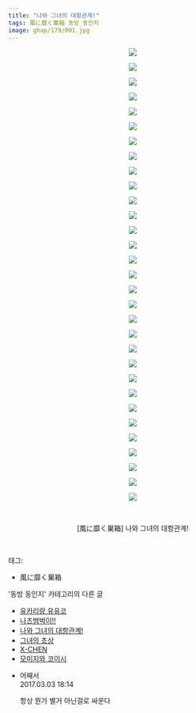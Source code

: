 ```yaml
---
title: "나와 그녀의 대항관계!"
tags: 風に靡く巣箱 동방_동인지
image: ghap/179/001.jpg
---
```

<div class="article">
<p style="text-align: center; clear: none; float: none;"><img src="{{ site.nasurl }}/ghap/179/001.jpg"/></p>
<p style="text-align: center; clear: none; float: none;"><img src="{{ site.nasurl }}/ghap/179/002.jpg"/></p>
<p style="text-align: center; clear: none; float: none;"><img src="{{ site.nasurl }}/ghap/179/003.jpg"/></p>
<p style="text-align: center; clear: none; float: none;"><img src="{{ site.nasurl }}/ghap/179/004.jpg"/></p>
<p style="text-align: center; clear: none; float: none;"><img src="{{ site.nasurl }}/ghap/179/005.jpg"/></p>
<p style="text-align: center; clear: none; float: none;"><img src="{{ site.nasurl }}/ghap/179/006.jpg"/></p>
<p style="text-align: center; clear: none; float: none;"><img src="{{ site.nasurl }}/ghap/179/007.jpg"/></p>
<p style="text-align: center; clear: none; float: none;"><img src="{{ site.nasurl }}/ghap/179/008.jpg"/></p>
<p style="text-align: center; clear: none; float: none;"><img src="{{ site.nasurl }}/ghap/179/009.jpg"/></p>
<p style="text-align: center; clear: none; float: none;"><img src="{{ site.nasurl }}/ghap/179/010.jpg"/></p>
<p style="text-align: center; clear: none; float: none;"><img src="{{ site.nasurl }}/ghap/179/011.jpg"/></p>
<p style="text-align: center; clear: none; float: none;"><img src="{{ site.nasurl }}/ghap/179/012.jpg"/></p>
<p style="text-align: center; clear: none; float: none;"><img src="{{ site.nasurl }}/ghap/179/013.jpg"/></p>
<p style="text-align: center; clear: none; float: none;"><img src="{{ site.nasurl }}/ghap/179/014.jpg"/></p>
<p style="text-align: center; clear: none; float: none;"><img src="{{ site.nasurl }}/ghap/179/015.jpg"/></p>
<p style="text-align: center; clear: none; float: none;"><img src="{{ site.nasurl }}/ghap/179/016.jpg"/></p>
<p style="text-align: center; clear: none; float: none;"><img src="{{ site.nasurl }}/ghap/179/017.jpg"/></p>
<p style="text-align: center; clear: none; float: none;"><img src="{{ site.nasurl }}/ghap/179/018.jpg"/></p>
<p style="text-align: center; clear: none; float: none;"><img src="{{ site.nasurl }}/ghap/179/019.jpg"/></p>
<p style="text-align: center; clear: none; float: none;"><img src="{{ site.nasurl }}/ghap/179/020.jpg"/></p>
<p style="text-align: center; clear: none; float: none;"><img src="{{ site.nasurl }}/ghap/179/021.jpg"/></p>
<p style="text-align: center; clear: none; float: none;"><img src="{{ site.nasurl }}/ghap/179/022.jpg"/></p>
<p style="text-align: center; clear: none; float: none;"><img src="{{ site.nasurl }}/ghap/179/023.jpg"/></p>
<p style="text-align: center; clear: none; float: none;"><img src="{{ site.nasurl }}/ghap/179/024.jpg"/></p>
<p style="text-align: center; clear: none; float: none;"><img src="{{ site.nasurl }}/ghap/179/025.jpg"/></p>
<p style="text-align: center; clear: none; float: none;"><img src="{{ site.nasurl }}/ghap/179/026.jpg"/></p>
<p style="text-align: center; clear: none; float: none;"><img src="{{ site.nasurl }}/ghap/179/027.jpg"/></p>
<p style="text-align: center; clear: none; float: none;"><img src="{{ site.nasurl }}/ghap/179/028.jpg"/></p>
<p style="text-align: center; clear: none; float: none;"><img src="{{ site.nasurl }}/ghap/179/029.jpg"/></p>
<p style="text-align: center; clear: none; float: none;"><img src="{{ site.nasurl }}/ghap/179/030.jpg"/></p>
<p style="text-align: center; clear: none; float: none;"><img src="{{ site.nasurl }}/ghap/179/031.jpg"/></p>
<p style="text-align: center; clear: none; float: none;"><br/></p>
<p style="text-align: center; clear: none; float: none;">[風に靡く巣箱] 나와 그녀의 대항관계!</p>
<p><br/></p>
</div><div class="tagTrail">
<p>태그: </p>
<ul>
<li>風に靡く巣箱</li>
</ul>
</div><div class="another">
<p>'동방 동인지' 카테고리의 다른 글</p>
<ul>
<li><a href="/2016-06-18-ghap_181">유카리랑 유유코</a></li>
<li><a href="/2016-06-18-ghap_180">나즈범벅이!!</a></li>
<li><a href="/2016-06-18-ghap_179">나와 그녀의 대항관계!</a></li>
<li><a href="/2016-06-18-ghap_178">그녀의 초상</a></li>
<li><a href="/2016-06-18-ghap_177">X-CHEN</a></li>
<li><a href="/2016-06-18-ghap_176">모미지와 코이시</a></li>
</ul>
</div><div class="cb_module cb_fluid">
<div class="cb_wrt cb_profile">
<div class="comment">
<ul>
<li class="cb_thumb_off" id="comment14930487">
<div class="cb_comment_area">
<div class="cb_info_area">
<div class="cb_section">
<span class="cb_nick_name">어째서</span>
</div>
<div class="cb_section">
<span class="cb_date">2017.03.03 18:14 </span>
</div>
</div>
<div class="cb_dsc_comment">
<p class="cb_dsc">
											항상 뭔가 별거 아닌걸로 싸운다
										</p>
</div>
</div></li>
</ul>
</div>
</div><!-- commentList close -->
</div>
<br/>
<p id="refer"></p>
<br/>
